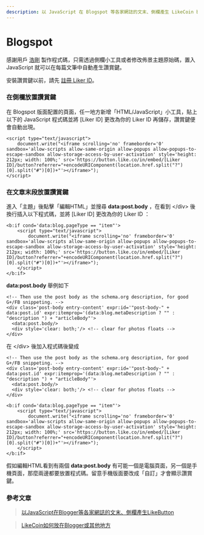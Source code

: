 ```yaml
---
description: 以 JavaScript 在 Blogspot 等各家網誌的文末、側欄產生 LikeCoin button
---
```


# Blogspot

感謝用戶 [浩剛](https://danieltw.net/archives/author/daniel) 製作程式碼，只需透過側欄小工具或者修改佈景主題原始碼，置入 JavaScript 就可以在每篇文筆中自動產生讚賞鍵。

安裝讚賞鍵以前，請先 [註冊 Liker ID](https://docs.like.co/v/zh/user-guide/liker-id/how-to-register-a-liker-id)。

### 在側欄放置讚賞鍵

在 Blogspot 版面配置的頁面，任一地方新增「HTML/JavaScript」小工具，貼上以下的 JavaScript 程式碼並將 \[Liker ID\] 更改為你的 Liker ID 再儲存，讚賞鍵便會自動出現。

```text
<script type="text/javascript">
    document.write("<iframe scrolling='no' frameborder='0' sandbox='allow-scripts allow-same-origin allow-popups allow-popups-to-escape-sandbox allow-storage-access-by-user-activation' style='height: 212px; width: 100%;' src='https://button.like.co/in/embed/[Liker ID]/button?referrer="+encodeURIComponent(location.href.split("?")[0].split("#")[0])+"'></iframe>");
</script>
```

### 在文章末段放置讚賞鍵

進入「主題」後點擊「編輯HTML」並搜尋 **data:post.body**  ，在看到 &lt;/div&gt; 後換行插入以下程式碼，並將 \[Liker ID\] 更改為你的 Liker ID ：

```text
<b:if cond='data:blog.pageType == "item"'>
    <script type="text/javascript">
        document.write("<iframe scrolling='no' frameborder='0' sandbox='allow-scripts allow-same-origin allow-popups allow-popups-to-escape-sandbox allow-storage-access-by-user-activation' style='height: 212px; width: 100%;' src='https://button.like.co/in/embed/[Liker ID]/button?referrer="+encodeURIComponent(location.href.split("?")[0].split("#")[0])+"'></iframe>");
    </script>
</b:if>
```

**data:post.body** 舉例如下 

```text
<!-- Then use the post body as the schema.org description, for good G+/FB snippeting. -->
<div class='post-body entry-content' expr:id='"post-body-" + data:post.id' expr:itemprop='(data:blog.metaDescription ? "" : "description ") + "articleBody"'>
  <data:post.body/>
  <div style='clear: both;'/> <!-- clear for photos floats -->
</div>
```

在 &lt;/div&gt; 後加入程式碼後變成

```text
<!-- Then use the post body as the schema.org description, for good G+/FB snippeting. -->
<div class='post-body entry-content' expr:id='"post-body-" + data:post.id' expr:itemprop='(data:blog.metaDescription ? "" : "description ") + "articleBody"'>
  <data:post.body/>
  <div style='clear: both;'/> <!-- clear for photos floats -->
</div>

<b:if cond='data:blog.pageType == "item"'>
    <script type="text/javascript">
        document.write("<iframe scrolling='no' frameborder='0' sandbox='allow-scripts allow-same-origin allow-popups allow-popups-to-escape-sandbox allow-storage-access-by-user-activation' style='height: 212px; width: 100%;' src='https://button.like.co/in/embed/[Liker ID]/button?referrer="+encodeURIComponent(location.href.split("?")[0].split("#")[0])+"'></iframe>");
    </script>
</b:if>
```

假如編輯HTML看到有兩個 **data:post.body** 有可能一個是電腦頁面，另一個是手機頁面，那麼兩邊都要放置程式碼。留意手機版面要改成「自訂」才會顯示讚賞鍵。





### 參考文章

> [以JavaScript在Blogger等各家網誌的文末、側欄產生LikeButton](https://danieltw.net/archives/2444)

> [LikeCoin如何放在Blogger或其他地方](https://stationery.raypuppy.com/2019/01/08/2755/)

